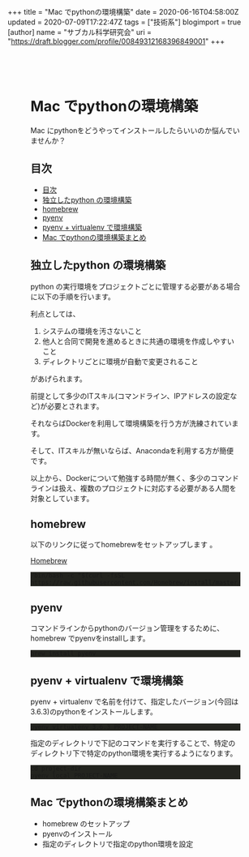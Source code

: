 +++
title = "Mac でpythonの環境構築"
date = 2020-06-16T04:58:00Z
updated = 2020-07-09T17:22:47Z
tags = ["技術系"]
blogimport = true 
[author]
	name = "サブカル科学研究会"
	uri = "https://draft.blogger.com/profile/00849312168396849001"
+++

<html><head>      <meta charset="utf-8">      <meta name="viewport" content="width=device-width, initial-scale=1, shrink-to-fit=no">      <link rel="stylesheet" href="https://cdnjs.cloudflare.com/ajax/libs/highlight.js/9.15.6/styles/monokai-sublime.min.css" integrity="sha256-kTdkFYZP3TqSvlJAUiZ6/s5L2xu4xsdU9eYMWsKOk74=" crossorigin="anonymous">			<link rel="stylesheet" href="https://cdnjs.cloudflare.com/ajax/libs/github-markdown-css/3.0.1/github-markdown.min.css" integrity="sha256-HbgiGHMLxHZ3kkAiixyvnaaZFNjNWLYKD/QG6PWaQPc=" crossorigin="anonymous">			<link rel="stylesheet" href="/css/guest.bundle.css?v=0.13.0"><style type="text/css">      .markdown-body { 			  box-sizing: border-box; 			  min-width: 200px; 			  max-width: 980px; 			  margin: 0 auto; 			  padding: 45px; 			} 			.markdown-body pre { 			  background: #23241f; 			} 			.markdown-body strong, 			.markdown-body h1, 			.markdown-body h2, 			.markdown-body h3, 			.markdown-body h4, 			.markdown-body h5 { 			  font-weight: 700; 			} 			@media (max-width: 767px) { 			  .markdown-body { 			    padding: 15px; 			  } 			}</style><script src="https://code.jquery.com/jquery-3.4.1.min.js" integrity="sha256-CSXorXvZcTkaix6Yvo6HppcZGetbYMGWSFlBw8HfCJo=" crossorigin="anonymous"></script><title>Mac でpythonの環境構築</title></head><body><div class="markdown-body"><h1 id="Mac_でpythonの環境構築" onmouseover="this.querySelector('a .fa-link').style.display='inline-block'" onmouseout="this.querySelector('a .fa-link').style.display='none'">Mac でpythonの環境構築<a href="#Mac_でpythonの環境構築" title="Mac_でpythonの環境構築"><i class="fas fa-link ml-1" style="display:none;"></i></a></h1><p>Mac にpythonをどうやってインストールしたらいいのか悩んでいませんか？</p><h2 id="目次" onmouseover="this.querySelector('a .fa-link').style.display='inline-block'" onmouseout="this.querySelector('a .fa-link').style.display='none'">目次<a href="#目次" title="目次"><i class="fas fa-link ml-1" style="display:none;"></i></a></h2><ul><li><a href='#目次'>目次</a></li><li><a href='#独立したpython_の環境構築'>独立したpython の環境構築</a></li><li><a href='#homebrew'>homebrew</a></li><li><a href='#pyenv'>pyenv</a></li><li><a href='#pyenv_+_virtualenv_で環境構築'>pyenv + virtualenv で環境構築</a></li><li><a href='#Mac_でpythonの環境構築まとめ'>Mac でpythonの環境構築まとめ</a></li></ul> <h2 id="独立したpython_の環境構築" onmouseover="this.querySelector('a .fa-link').style.display='inline-block'" onmouseout="this.querySelector('a .fa-link').style.display='none'">独立したpython の環境構築<a href="#独立したpython_の環境構築" title="独立したpython_の環境構築"><i class="fas fa-link ml-1" style="display:none;"></i></a></h2><p>python の実行環境をプロジェクトごとに管理する必要がある場合に以下の手順を行います。</p><p>利点としては、</p><ol><li>システムの環境を汚さないこと</li><li>他人と合同で開発を進めるときに共通の環境を作成しやすいこと</li><li>ディレクトリごとに環境が自動で変更されること</li></ol><p>があげられます。</p><p>前提として多少のITスキル(コマンドライン、IPアドレスの設定など)が必要とされます。</p><p>それならばDockerを利用して環境構築を行う方が洗練されています。</p><p>そして、ITスキルが無いならば、Anacondaを利用する方が簡便です。</p><p>以上から、Dockerについて勉強する時間が無く、多少のコマンドラインは扱え、複数のプロジェクトに対応する必要がある人間を対象としています。</p><h2 id="homebrew" onmouseover="this.querySelector('a .fa-link').style.display='inline-block'" onmouseout="this.querySelector('a .fa-link').style.display='none'">homebrew<a href="#homebrew" title="homebrew"><i class="fas fa-link ml-1" style="display:none;"></i></a></h2><p>以下のリンクに従ってhomebrewをセットアップします 。</p><p><a href="https://brew.sh/index_ja">Homebrew</a></p><pre><code>/bin/bash -c &quot;$(curl -fsSL https://raw.githubusercontent.com/Homebrew/install/master/install.sh)&quot;<br /></code></pre><h2 id="pyenv" onmouseover="this.querySelector('a .fa-link').style.display='inline-block'" onmouseout="this.querySelector('a .fa-link').style.display='none'">pyenv<a href="#pyenv" title="pyenv"><i class="fas fa-link ml-1" style="display:none;"></i></a></h2><p>コマンドラインからpythonのバージョン管理をするために、homebrew でpyenvをinstallします。</p><pre><code>brew install pyenv</code></pre><h2 id="pyenv_+_virtualenv_で環境構築" onmouseover="this.querySelector('a .fa-link').style.display='inline-block'" onmouseout="this.querySelector('a .fa-link').style.display='none'">pyenv + virtualenv で環境構築<a href="#pyenv_+_virtualenv_で環境構築" title="pyenv_+_virtualenv_で環境構築"><i class="fas fa-link ml-1" style="display:none;"></i></a></h2><p>pyenv + virtualenv で名前を付けて、指定したバージョン(今回は3.6.3)のpythonをインストールします。</p><pre><code>pyenv virtualenv 3.6.3 PROJECT-NAME </code></pre><p>指定のディレクトリで下記のコマンドを実行することで、特定のディレクトリ下で特定のpython環境を実行するようになります。</p><pre><code>cd project-dir <br />pyenv local PROJECT-NAME</code></pre><h2 id="Mac_でpythonの環境構築まとめ" onmouseover="this.querySelector('a .fa-link').style.display='inline-block'" onmouseout="this.querySelector('a .fa-link').style.display='none'">Mac でpythonの環境構築まとめ<a href="#Mac_でpythonの環境構築まとめ" title="Mac_でpythonの環境構築まとめ"><i class="fas fa-link ml-1" style="display:none;"></i></a></h2><ul><li>homebrew のセットアップ</li><li>pyenvのインストール</li><li>指定のディレクトリで指定のpython環境を設定</li></ul></div></body><script src="https://cdnjs.cloudflare.com/ajax/libs/highlight.js/9.15.6/highlight.min.js" integrity="sha256-aYTdUrn6Ow1DDgh5JTc3aDGnnju48y/1c8s1dgkYPQ8=" crossorigin="anonymous"></script><script type="text/javascript">hljs.initHighlightingOnLoad();</script><script>		  $(document).on("mouseover", "h1,h2,h3,h4,h5", function(e) { 		    $(e.currentTarget).find(".fa-link").text("🔗").show(); 		  }); 		  $(document).on("mouseout", "h1,h2,h3,h4,h5", function(e) { 		    $(e.currentTarget).find(".fa-link").hide(); 		  });</script></html>
